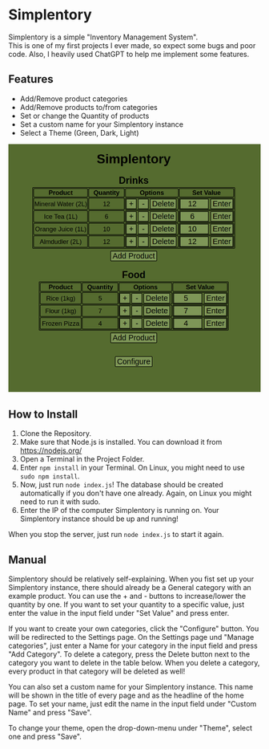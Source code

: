 # Simplentory
Simplentory is a simple "Inventory Management System".  
This is one of my first projects I ever made, so expect some bugs and poor code. Also, I heavily used ChatGPT to help me implement some features.

## Features
+ Add/Remove product categories
+ Add/Remove products to/from categories
+ Set or change the Quantity of products
+ Set a custom name for your Simplentory instance
+ Select a Theme (Green, Dark, Light)

![Screenshot from the Home page of Simplentory](https://github.com/manolol1/Simplentory/blob/main/simplentory.png)

## How to Install
1. Clone the Repository.
2. Make sure that Node.js is installed. You can download it from https://nodejs.org/
3. Open a Terminal in the Project Folder.
4. Enter ```npm install``` in your Terminal. On Linux, you might need to use ```sudo npm install```.
5. Now, just run ```node index.js```! The database should be created automatically if you don't have one already. Again, on Linux you might need to run it with sudo.
6. Enter the IP of the computer Simplentory is running on. Your Simplentory instance should be up and running!

When you stop the server, just run ```node index.js``` to start it again.

## Manual
Simplentory should be relatively self-explaining.
When you fist set up your Simplentory instance, there should already be a General category with an example product.
You can use the + and - buttons to increase/lower the quantity by one. If you want to set your quantity to a specific value, just enter the value in the input field under "Set Value" and press enter.

If you want to create your own categories, click the "Configure" button. You will be redirected to the Settings page.
On the Settings page und "Manage categories", just enter a Name for your category in the input field and press "Add Category".
To delete a category, press the Delete button next to the category you want to delete in the table below.
When you delete a category, every product in that category will be deleted as well!

You can also set a custom name for your Simplentory instance. This name will be shown in the title of every page and as the headline of the home page.
To set your name, just edit the name in the input field under "Custom Name" and press "Save".

To change your theme, open the drop-down-menu under "Theme", select one and press "Save".
